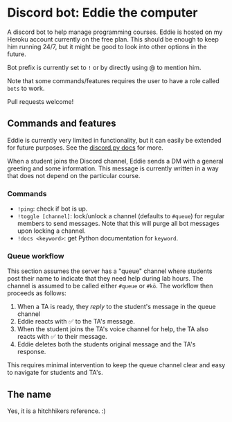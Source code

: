 # Discord bot: Eddie the computer
A discord bot to help manage programming courses. Eddie is hosted on my Heroku account currently on the free plan. 
This should be enough to keep him running 24/7, but it might be good to look into other options in the future.

Bot prefix is currently set to `!` or by directly using @ to mention him.

Note that some commands/features requires the user to have a role called `bots` to work.

Pull requests welcome!

## Commands and features
Eddie is currently very limited in functionality, but it can easily be extended for future purposes. 
See the [discord.py docs](https://discordpy.readthedocs.io/en/latest/index.html) for more.

When a student joins the Discord channel, Eddie sends a DM with a general greeting and some information.
This message is currently written in a way that does not depend on the particular course.

### Commands
- `!ping`: check if bot is up.
- `!toggle [channel]`: lock/unlock a channel (defaults to `#queue`) for regular members to send messages. 
Note that this will purge all bot messages upon locking a channel.
- `!docs <keyword>`: get Python documentation for `keyword`.

### Queue workflow
This section assumes the server has a "queue" channel where students post their name to indicate that they need help during lab hours. 
The channel is assumed to be called either `#queue` or `#kö`. The workflow then proceeds as follows:
1. When a TA is ready, they *reply* to the student's message in the queue channel
2. Eddie reacts with ✅ to the TA's message.
3. When the student joins the TA's voice channel for help, the TA also reacts with ✅ to their message.
4. Eddie deletes both the students original message and the TA's response.

This requires minimal intervention to keep the queue channel clear and easy to navigate for students and TA's.

## The name
Yes, it is a hitchhikers reference. :)
